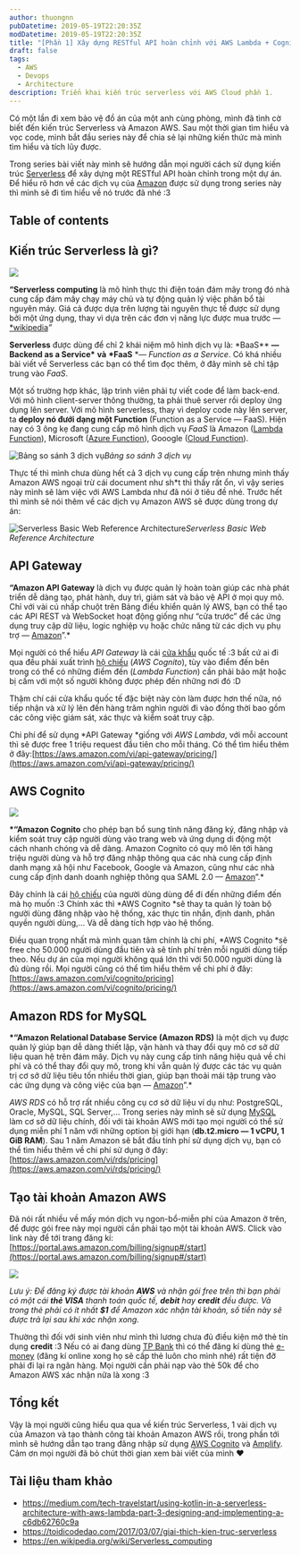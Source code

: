 ```yaml
---
author: thuongnn
pubDatetime: 2019-05-19T22:20:35Z
modDatetime: 2019-05-19T22:20:35Z
title: "[Phần 1] Xây dựng RESTful API hoàn chỉnh với AWS Lambda + Cognito + MySQL"
draft: false
tags:
  - AWS
  - Devops
  - Architecture
description: Triển khai kiến trúc serverless với AWS Cloud phần 1.
---
```


Có một lần đi xem bảo vệ đồ án của một anh cùng phòng, mình đã tình cờ biết đến kiến trúc Serverless và Amazon AWS. Sau một thời gian tìm hiểu và vọc code, mình bắt đầu series này để chia sẻ lại những kiến thức mà mình tìm hiểu và tích lũy được.

Trong series bài viết này mình sẽ hướng dẫn mọi người cách sử dụng kiến trúc [Serverless](https://thuongnn.me) để xây dựng một RESTful API hoàn chỉnh trong một dự án. Để hiểu rõ hơn về các dịch vụ của [Amazon](https://aws.amazon.com/) được sử dụng trong series này thì mình sẽ đi tìm hiểu về nó trước đã nhé :3

## Table of contents

## Kiến trúc Serverless là gì?

![](https://github.com/user-attachments/assets/af00c828-7de7-42d3-bf7e-d56e3d6b28a2)

**“Serverless computing** là mô hình thực thi điện toán đám mây trong đó nhà cung cấp đám mây chạy máy chủ và tự động quản lý việc phân bổ tài nguyên máy. Giá cả được dựa trên lượng tài nguyên thực tế được sử dụng bởi một ứng dụng, thay vì dựa trên các đơn vị năng lực được mua trước — [\*wikipedia](https://en.wikipedia.org/wiki/Serverless_computing)_”_

**Serverless** được dùng để chỉ 2 khái niệm mô hình dịch vụ là: \*BaaS\*\* **— Backend as a Service\*** **và** **\*FaaS** \*_— Function as a Service_. Có khá nhiều bài viết về Serverless các bạn có thể tìm đọc thêm, ở đây mình sẽ chỉ tập trung vào _FaaS_.

Một số trường hợp khác, lập trình viên phải tự viết code để làm back-end. Với mô hình client-server thông thường, ta phải thuê server rồi deploy ứng dụng lên server. Với mô hình serverless, thay vì deploy code này lên server, ta **deploy nó đưới dạng một Function** (Function as a Service — FaaS). Hiện nay có 3 ông kẹ đang cung cấp mô hình dịch vụ _FaaS_ là Amazon ([Lambda Function](https://aws.amazon.com/vi/lambda/)), Microsoft ([Azure Function](https://azure.microsoft.com/en-us/services/functions/)), Gooogle ([Cloud Function](https://cloud.google.com/functions/)).

![Bảng so sánh 3 dịch vụ](https://github.com/user-attachments/assets/5eb50990-85fa-4825-be3c-5de4afd6f8c8)_Bảng so sánh 3 dịch vụ_

Thực tế thì mình chưa dùng hết cả 3 dịch vụ cung cấp trên nhưng mình thấy Amazon AWS ngoại trừ cái document như sh\*t thì thấy rất ổn, vì vậy series này mình sẽ làm việc với AWS Lambda như đã nói ở tiêu đề nhé. Trước hết thì mình sẽ nói thêm về các dịch vụ Amazon AWS sẽ được dùng trong dự án:

![Serverless Basic Web Reference Architecture](https://github.com/user-attachments/assets/7d25f613-5836-427a-b5d9-65cd37c0e4f2)_Serverless Basic Web Reference Architecture_

## API Gateway

**“Amazon API Gateway** là dịch vụ được quản lý hoàn toàn giúp các nhà phát triển dễ dàng tạo, phát hành, duy trì, giám sát và bảo vệ API ở mọi quy mô. Chỉ với vài cú nhấp chuột trên Bảng điều khiển quản lý AWS, bạn có thể tạo các API REST và WebSocket hoạt động giống như “cửa trước” để các ứng dụng truy cập dữ liệu, logic nghiệp vụ hoặc chức năng từ các dịch vụ phụ trợ — [Amazon](https://aws.amazon.com/vi/api-gateway/)”.\*

Mọi người có thể hiểu _API Gateway_ là cái [cửa khẩu](https://vi.wikipedia.org/wiki/C%E1%BB%ADa_kh%E1%BA%A9u) quốc tế :3 bất cứ ai đi qua đều phải xuất trình [hộ chiếu](https://vi.wikipedia.org/wiki/H%E1%BB%99_chi%E1%BA%BFu) (_AWS Cognito_), tùy vào điểm đến bên trong có thể có những điểm đến (_Lambda Function_) cần phải bảo mật hoặc bị cấm với một số người không được phép đến những nơi đó :D

Thậm chí cái cửa khẩu quốc tế đặc biệt này còn làm được hơn thế nữa, nó tiếp nhận và xử lý lên đến hàng trăm nghìn người đi vào đồng thời bao gồm các công việc giám sát, xác thực và kiểm soát truy cập.

Chi phí để sử dụng *API Gateway *giống với _AWS Lambda_, với mỗi account thì sẽ được free 1 triệu request đầu tiên cho mỗi tháng. Có thể tìm hiểu thêm ở đây:[https://aws.amazon.com/vi/api-gateway/pricing/](https://aws.amazon.com/vi/api-gateway/pricing/)

## AWS Cognito

![](https://github.com/user-attachments/assets/16c9df38-ff63-4099-9b54-b22ecd91269a)

**\*“Amazon Cognito** cho phép bạn bổ sung tính năng đăng ký, đăng nhập và kiểm soát truy cập người dùng vào trang web và ứng dụng di động một cách nhanh chóng và dễ dàng. Amazon Cognito có quy mô lên tới hàng triệu người dùng và hỗ trợ đăng nhập thông qua các nhà cung cấp định danh mạng xã hội như Facebook, Google và Amazon, cũng như các nhà cung cấp định danh doanh nghiệp thông qua SAML 2.0 — [Amazon](https://aws.amazon.com/vi/cognito/)”.\*

Đây chính là cái [hộ chiếu](https://vi.wikipedia.org/wiki/H%E1%BB%99_chi%E1%BA%BFu) của người dùng dùng để đi đến những điểm đến mà họ muốn :3 Chính xác thì *AWS Cognito *sẽ thay ta quản lý toàn bộ người dùng đăng nhập vào hệ thống, xác thực tin nhắn, định danh, phân quyền người dùng,… Và dễ dàng tích hợp vào hệ thống.

Điều quan trọng nhất mà mình quan tâm chính là chi phí, *AWS Cognito *sẽ free cho 50.000 người dùng đầu tiên và sẽ tính phí trên mỗi người dùng tiếp theo. Nếu dự án của mọi người không quá lớn thì với 50.000 người dùng là đủ dùng rồi. Mọi người cũng có thể tìm hiểu thêm về chi phí ở đây:
[https://aws.amazon.com/vi/cognito/pricing](https://aws.amazon.com/vi/cognito/pricing/)

## Amazon RDS for MySQL

**\*“Amazon Relational Database Service (Amazon RDS)** là một dịch vụ được quản lý giúp bạn dễ dàng thiết lập, vận hành và thay đổi quy mô cơ sở dữ liệu quan hệ trên đám mây. Dịch vụ này cung cấp tính năng hiệu quả về chi phí và có thể thay đổi quy mô, trong khi vẫn quản lý được các tác vụ quản trị cơ sở dữ liệu tiêu tốn nhiều thời gian, giúp bạn thoải mái tập trung vào các ứng dụng và công việc của bạn — [Amazon](https://aws.amazon.com/vi/rds/faqs/)”.\*

_AWS RDS_ có hỗ trợ rất nhiều công cụ cơ sở dữ liệu ví dụ như: PostgreSQL, Oracle, MySQL, SQL Server,… Trong series này mình sẽ sử dụng [MySQL](https://aws.amazon.com/vi/rds/mysql/) làm cơ sở dữ liệu chính, đối với tài khoản AWS mới tạo mọi người có thể sử dụng miễn phí 1 năm với những option bị giới hạn (**db.t2.micro — 1 vCPU, 1 GiB RAM**). Sau 1 năm Amazon sẽ bắt đầu tính phí sử dụng dịch vụ, bạn có thể tìm hiểu thêm về chi phí sử dụng ở đây:
[https://aws.amazon.com/vi/rds/pricing](https://aws.amazon.com/vi/rds/pricing/)

## Tạo tài khoản Amazon AWS

Đã nói rất nhiều về mấy món dịch vụ ngon-bổ-miễn phí của Amazon ở trên, để được gói free này mọi người cần phải tạo một tài khoản AWS. Click vào link này để tới trang đăng kí:
[https://portal.aws.amazon.com/billing/signup#/start](https://portal.aws.amazon.com/billing/signup#/start)

![](https://github.com/user-attachments/assets/32ac90a4-dcdd-472c-bafa-dec8770dfbb7)

_Lưu ý: Để đăng ký được tài khoản **AWS** và nhận gói free trên thì bạn phải có một cái **thẻ VISA** thanh toán quốc tế, **debit** hay **credit** đều được. Và trong thẻ phải có ít nhất **$1** để Amazon xác nhận tài khoản, số tiền này sẽ được trả lại sau khi xác nhận xong._

Thường thì đối với sinh viên như mình thì lương chưa đủ điều kiện mở thẻ tín dụng **credit** :3 Nếu có ai đang dùng [TP Bank](https://tpb.vn/) thì có thể đăng kí dùng thẻ [e-money](https://tpb.vn/cn-the-ghi-no-the-phi-vat-ly) (đăng kí online xong họ sẽ cấp thẻ luôn cho mình nhé) rất tiện đỡ phải đi lại ra ngân hàng. Mọi người cần phải nạp vào thẻ 50k để cho Amazon AWS xác nhận nữa là xong :3

## Tổng kết

Vậy là mọi người cũng hiểu qua qua về kiến trúc Serverless, 1 vài dịch vụ của Amazon và tạo thành công tài khoản Amazon AWS rồi, trong phần tới mình sẽ hướng dẫn tạo trang đăng nhập sử dụng [AWS Cognito](https://aws.amazon.com/vi/cognito) và [Amplify](https://aws.amazon.com/vi/amplify). Cảm ơn mọi người đã bỏ chút thời gian xem bài viết của mình ❤

## Tài liệu tham khảo

- https://medium.com/tech-travelstart/using-kotlin-in-a-serverless-architecture-with-aws-lambda-part-3-designing-and-implementing-a-c6db62760c9a
- https://toidicodedao.com/2017/03/07/giai-thich-kien-truc-serverless
- https://en.wikipedia.org/wiki/Serverless_computing
